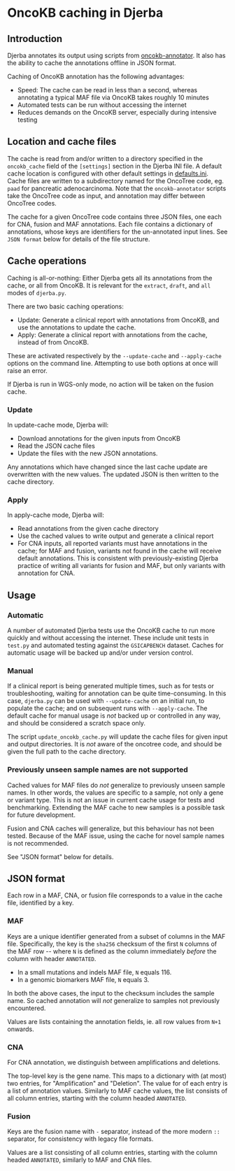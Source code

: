 # OncoKB caching in Djerba

## Introduction

Djerba annotates its output using scripts from [oncokb-annotator](https://github.com/oncokb/oncokb-annotator). It also has the ability to cache the annotations offline in JSON format.

Caching of OncoKB annotation has the following advantages:
- Speed: The cache can be read in less than a second, whereas annotating a typical MAF file via OncoKB takes roughly 10 minutes
- Automated tests can be run without accessing the internet
- Reduces demands on the OncoKB server, especially during intensive testing

## Location and cache files

The cache is read from and/or written to a directory specified in the `oncokb_cache` field of the `[settings]` section in the Djerba INI file. A default cache location is configured with other default settings in [defaults.ini](../src/lib/djerba/data/defaults.ini). Cache files are written to a subdirectory named for the OncoTree code, eg. `paad` for pancreatic adenocarcinoma. Note that the `oncokb-annotator` scripts take the OncoTree code as input, and annotation may differ between OncoTree codes.

The cache for a given OncoTree code contains three JSON files, one each for CNA, fusion and MAF annotations. Each file contains a dictionary of annotations, whose keys are identifiers for the un-annotated input lines. See `JSON format` below for details of the file structure.

## Cache operations

Caching is all-or-nothing: Either Djerba gets all its annotations from the cache, or all from OncoKB. It is relevant for the `extract`, `draft`, and `all` modes of `djerba.py`.

There are two basic caching operations:
- Update: Generate a clinical report with annotations from OncoKB, and use the annotations to update the cache.
- Apply: Generate a clinical report with annotations from the cache, instead of from OncoKB.

These are activated respectively by the `--update-cache` and `--apply-cache` options on the command line. Attempting to use both options at once will raise an error.

If Djerba is run in WGS-only mode, no action will be taken on the fusion cache.

### Update

In update-cache mode, Djerba will:
- Download annotations for the given inputs from OncoKB
- Read the JSON cache files
- Update the files with the new JSON annotations.

Any annotations which have changed since the last cache update are overwritten with the new values. The updated JSON is then written to the cache directory.

### Apply

In apply-cache mode, Djerba will:
- Read annotations from the given cache directory
- Use the cached values to write output and generate a clinical report
- For CNA inputs, all reported variants must have annotations in the cache; for MAF and fusion, variants not found in the cache will receive default annotations. This is consistent with previously-existing Djerba practice of writing all variants for fusion and MAF, but only variants with annotation for CNA.

## Usage

### Automatic

A number of automated Djerba tests use the OncoKB cache to run more quickly and without accessing the internet. These include unit tests in `test.py` and automated testing against the `GSICAPBENCH` dataset. Caches for automatic usage will be backed up and/or under version control.

### Manual

If a clinical report is being generated multiple times, such as for tests or troubleshooting, waiting for annotation can be quite time-consuming. In this case, `djerba.py` can be used with `--update-cache` on an initial run, to populate the cache; and on subsequent runs with `--apply-cache`. The default cache for manual usage is _not_ backed up or controlled in any way, and should be considered a scratch space only.

The script `update_oncokb_cache.py` will update the cache files for given input and output directories. It is _not_ aware of the oncotree code, and should be given the full path to the cache directory.

### Previously unseen sample names are not supported

Cached values for MAF files do _not_ generalize to previously unseen sample names. In other words, the values are specific to a sample, not only a gene or variant type. This is not an issue in current cache usage for tests and benchmarking. Extending the MAF cache to new samples is a possible task for future development.

Fusion and CNA caches will generalize, but this behaviour has not been tested. Because of the MAF issue, using the cache for novel sample names is not recommended.

See "JSON format" below for details.

## JSON format

Each row in a MAF, CNA, or fusion file corresponds to a value in the cache file, identified by a key.

### MAF

Keys are a unique identifier generated from a subset of columns in the MAF file. Specifically, the key is the `sha256` checksum of the first `N` columns of the MAF row -- where `N` is defined as the column immediately _before_ the column with header `ANNOTATED`.

- In a small mutations and indels MAF file, `N` equals 116.
- In a genomic biomarkers MAF file, `N` equals 3.

In both the above cases, the input to the checksum includes the sample name. So cached annotation will _not_ generalize to samples not previously encountered.

Values are lists containing the annotation fields, ie. all row values from `N+1` onwards.

### CNA

For CNA annotation, we distinguish between amplifications and deletions.

The top-level key is the gene name. This maps to a dictionary with (at most) two entries, for "Amplification" and "Deletion". The value for of each entry is a list of annotation values. Similarly to MAF cache values, the list consists of all column entries, starting with the column headed `ANNOTATED`.

### Fusion

Keys are the fusion name with `-` separator, instead of the more modern `::` separator, for consistency with legacy file formats.

Values are a list consisting of all column entries, starting with the column headed `ANNOTATED`, similarly to MAF and CNA files.